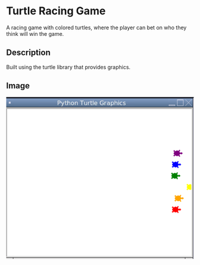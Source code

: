 # Turtle Racing Game

A racing game with colored turtles, where the player can bet on who they think will win the game. 

## Description
Built using the turtle library that provides graphics. 

## Image

![Turtle Racing Game Screenshot](turtle-racing-game.png)
